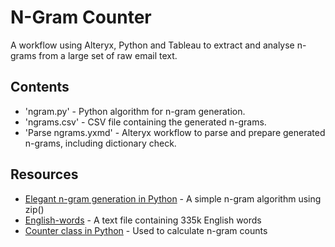 # N-Gram Counter
A workflow using Alteryx, Python and Tableau to extract and analyse n-grams from a large set of raw email text.

## Contents
* 'ngram.py' - Python algorithm for n-gram generation.
* 'ngrams.csv' - CSV file containing the generated n-grams.
* 'Parse ngrams.yxmd' - Alteryx workflow to parse and prepare generated n-grams, including dictionary check.

## Resources
* [Elegant n-gram generation in Python](http://locallyoptimal.com/blog/2013/01/20/elegant-n-gram-generation-in-python/) - A simple n-gram algorithm using zip()
* [English-words](https://github.com/dwyl/english-words) - A text file containing 335k English words
* [Counter class in Python](https://docs.python.org/3/library/collections.html#collections.Counter) - Used to calculate n-gram counts
